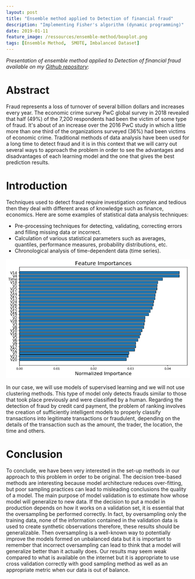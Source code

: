 ```yaml
---
layout: post
title: "Ensemble method applied to Detection of financial fraud"
description: "Implementing Fisher's algorithm (dynamic programming)"
date: 2019-01-11
feature_image: /ressources/ensemble-method/boxplot.png
tags: [Ensemble Method,  SMOTE, Imbalanced Dataset]
---
```


*Presentation of ensemble method applied to Detection of financial fraud available on my [Github repository](https://github.com/mbenhamd/methodes-ensemblistes-fraudes)*:

# Abstract

Fraud represents a loss of turnover of several billion
dollars and increases every year. The economic crime survey
PwC global survey in 2018 revealed that half (49%) of the 7,200
respondents had been the victim of some type of fraud. It's about
of an increase over the 2016 PwC study in which a little
more than one third of the organizations surveyed (36%) had been victims of
economic crime.
Traditional methods of data analysis have been used for a long time to detect fraud and it is in this context that we will carry out
several ways to approach the problem in order to see the advantages and disadvantages of each learning model and the one that gives the best
prediction results.

<!--more-->

# Introduction

Techniques used to detect fraud require investigation
complex and tedious then they deal with different areas of knowledge such as finance, economics.
Here are some examples of statistical data analysis techniques:
- Pre-processing techniques for detecting, validating, correcting errors and filling missing data
or incorrect.
- Calculation of various statistical parameters such as averages, quantiles, performance measures, probability distributions, etc.
- Chronological analysis of time-dependent data (time series).

![alt text](/ressources/ensemble-method/features.png "MNIST Sample")

In our case, we will use models of supervised learning and
we will not use clustering methods.
This type of model only detects frauds similar to those
that took place previously and were classified by a human.
Regarding the detection of fraud by credit card payment,
the problem of ranking involves the creation of sufficiently intelligent models to properly classify transactions into legitimate transactions
or fraudulent, depending on the details of the transaction such as the amount,
the trader, the location, the time and others.

# Conclusion

To conclude, we have been very interested in the set-up methods in our approach to this problem in order to be original.
The decision tree-based methods are interesting because
model architecture reduces over-fitting, but poor sampling practices can lead to misleading conclusions
the quality of a model.
The main purpose of model validation is to estimate how
whose model will generalize to new data. If the decision to put
a model in production depends on how it works on a
validation set, it is essential that the oversampling be performed
correctly.
In fact, by oversampling only the training data, none of the information contained in the validation data is used
to create synthetic observations therefore, these results should be
generalizable.
Then oversampling is a well-known way to potentially improve the models formed on unbalanced data but it is important to remember that incorrect oversampling can lead to
think that a model will generalize better than it actually does.
Our results may seem weak compared to what is available on the internet but it is appropriate to use cross validation correctly with
good sampling method as well as an appropriate metric when
our data is out of balance.
